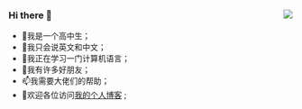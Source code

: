 ### Hi there 👋<img  src="https://github-readme-stats.vercel.app/api?username=ADworld233" align='Right'/>
- 🌱我是一个高中生；
- 💬我只会说英文和中文；
- 🔭我正在学习一门计算机语言；
- 👯我有许多好朋友；
- 📫我需要大佬们的帮助；
- 🦄欢迎各位访问[我的个人博客](https://blog.adworld.top/) ;
